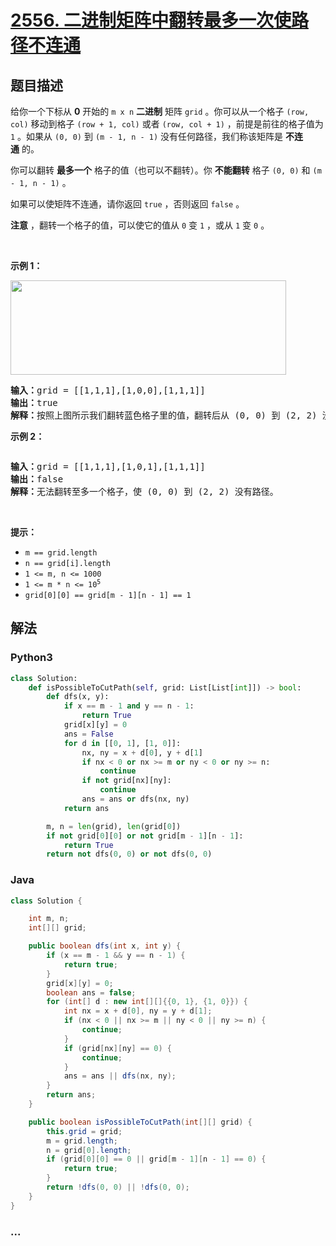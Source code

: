 # [2556. 二进制矩阵中翻转最多一次使路径不连通](https://leetcode-cn.com/problems/disconnect-path-in-a-binary-matrix-by-at-most-one-flip)



## 题目描述

<!-- 这里写题目描述 -->

<p>给你一个下标从 <strong>0</strong>&nbsp;开始的&nbsp;<code>m x n</code>&nbsp;<strong>二进制</strong> 矩阵&nbsp;<code>grid</code>&nbsp;。你可以从一个格子&nbsp;<code>(row, col)</code>&nbsp;移动到格子&nbsp;<code>(row + 1, col)</code>&nbsp;或者&nbsp;<code>(row, col + 1)</code>&nbsp;，前提是前往的格子值为 <code>1</code>&nbsp;。如果从&nbsp;<code>(0, 0)</code>&nbsp;到&nbsp;<code>(m - 1, n - 1)</code>&nbsp;没有任何路径，我们称该矩阵是&nbsp;<strong>不连通</strong>&nbsp;的。</p>

<p>你可以翻转 <strong>最多一个</strong>&nbsp;格子的值（也可以不翻转）。你 <strong>不能翻转</strong>&nbsp;格子&nbsp;<code>(0, 0)</code> 和&nbsp;<code>(m - 1, n - 1)</code>&nbsp;。</p>

<p>如果可以使矩阵不连通，请你返回&nbsp;<code>true</code>&nbsp;，否则返回<em>&nbsp;</em><code>false</code><em>&nbsp;</em>。</p>

<p><strong>注意</strong>&nbsp;，翻转一个格子的值，可以使它的值从&nbsp;<code>0</code>&nbsp;变&nbsp;<code>1</code>&nbsp;，或从&nbsp;<code>1</code>&nbsp;变&nbsp;<code>0</code>&nbsp;。</p>

<p>&nbsp;</p>

<p><strong>示例 1：</strong></p>

<p><img alt="" src="https://assets.leetcode.com/uploads/2022/12/07/yetgrid2drawio.png" style="width: 441px; height: 151px;" /></p>

<pre>
<b>输入：</b>grid = [[1,1,1],[1,0,0],[1,1,1]]
<strong>输出：</strong>true
<b>解释：</b>按照上图所示我们翻转蓝色格子里的值，翻转后从 (0, 0) 到 (2, 2) 没有路径。
</pre>

<p><strong>示例 2：</strong></p>

<p><img alt="" src="https://assets.leetcode.com/uploads/2022/12/07/yetgrid3drawio.png" /></p>

<pre>
<b>输入：</b>grid = [[1,1,1],[1,0,1],[1,1,1]]
<b>输出：</b>false
<b>解释：</b>无法翻转至多一个格子，使 (0, 0) 到 (2, 2) 没有路径。
</pre>

<p>&nbsp;</p>

<p><strong>提示：</strong></p>

<ul>
	<li><code>m == grid.length</code></li>
	<li><code>n == grid[i].length</code></li>
	<li><code>1 &lt;= m, n &lt;= 1000</code></li>
	<li><code>1 &lt;= m * n &lt;= 10<sup>5</sup></code></li>
	<li><code>grid[0][0] == grid[m - 1][n - 1] == 1</code></li>
</ul>


## 解法

<!-- 这里可写通用的实现逻辑 -->

<!-- tabs:start -->

### **Python3**

<!-- 这里可写当前语言的特殊实现逻辑 -->

```python
class Solution:
    def isPossibleToCutPath(self, grid: List[List[int]]) -> bool:
        def dfs(x, y):
            if x == m - 1 and y == n - 1:
                return True
            grid[x][y] = 0
            ans = False
            for d in [[0, 1], [1, 0]]:
                nx, ny = x + d[0], y + d[1]
                if nx < 0 or nx >= m or ny < 0 or ny >= n:
                    continue
                if not grid[nx][ny]:
                    continue
                ans = ans or dfs(nx, ny)
            return ans

        m, n = len(grid), len(grid[0])
        if not grid[0][0] or not grid[m - 1][n - 1]:
            return True
        return not dfs(0, 0) or not dfs(0, 0)
```

### **Java**

<!-- 这里可写当前语言的特殊实现逻辑 -->

```java
class Solution {

    int m, n;
    int[][] grid;

    public boolean dfs(int x, int y) {
        if (x == m - 1 && y == n - 1) {
            return true;
        }
        grid[x][y] = 0;
        boolean ans = false;
        for (int[] d : new int[][]{{0, 1}, {1, 0}}) {
            int nx = x + d[0], ny = y + d[1];
            if (nx < 0 || nx >= m || ny < 0 || ny >= n) {
                continue;
            }
            if (grid[nx][ny] == 0) {
                continue;
            }
            ans = ans || dfs(nx, ny);
        }
        return ans;
    }

    public boolean isPossibleToCutPath(int[][] grid) {
        this.grid = grid;
        m = grid.length;
        n = grid[0].length;
        if (grid[0][0] == 0 || grid[m - 1][n - 1] == 0) {
            return true;
        }
        return !dfs(0, 0) || !dfs(0, 0);
    }
}
```

### **...**

```

```

<!-- tabs:end -->
